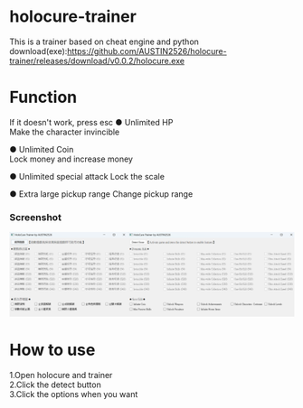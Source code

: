 ﻿# holocure-trainer
This is a trainer based on cheat engine and python  
download(exe):https://github.com/AUSTIN2526/holocure-trainer/releases/download/v0.0.2/holocure.exe  

# Function
If it doesn't work, press esc
● Unlimited HP  
    Make the character invincible  
    
● Unlimited Coin  
   Lock money and increase money
   
● Unlimited special attack
    Lock the scale  
    
● Extra large pickup range
  Change pickup range  
  
### Screenshot
![Image text](https://github.com/AUSTIN2526/holocure-trainer/blob/main/screen.png)
   
# How to use
1.Open holocure and trainer  
2.Click the detect button  
3.Click the options when you want
